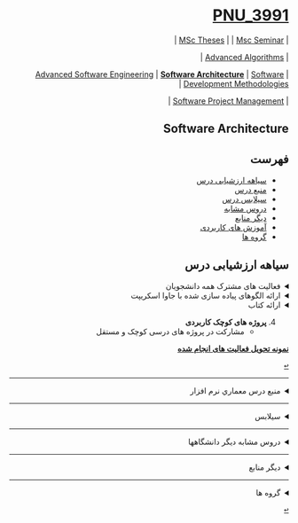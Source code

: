 <div dir="rtl">

<a name="TOC"></a>
# [PNU_3991](https://github.com/AliRazavi-edu/PNU_3991#TOC)
| [MSc Theses](https://github.com/AliRazavi-edu/PNU_3991/blob/master/_MSc/Theses/readme.md#TOC) | 
| [Msc Seminar](https://github.com/AliRazavi-edu/PNU_3991/blob/master/_MSc/Seminar/README.md#TOC) |
 
| [Advanced Algorithms](https://github.com/AliRazavi-edu/PNU_3991/blob/master/_MSc/AdvancedAlgorithms/README.md#TOC) |
 
| [Advanced Software Engineering](https://github.com/AliRazavi-edu/PNU_3991/blob/master/_MSc/AdvancedSoftwareEngineering/README.md#TOC) | 
[**Software Architecture**](https://github.com/AliRazavi-edu/PNU_3991/blob/master/_MSc/SoftwareArchitecture/README.md#TOC) | 
[Software Development Methodologies](https://github.com/AliRazavi-edu/PNU_3991/blob/master/_MSc/SoftwareDevelopmentMethodologies/README.md#TOC) |
 
| [Software Project Management](https://github.com/AliRazavi-edu/PNU_3991/blob/master/_MSc/SoftwareProjectManagement/README.md#TOC) |

## Software Architecture 
## فهرست
- [سیاهه ارزشیابی درس](#Evaluation)
- [منبع درس](#CourseRef)
- [سیلابس درس](#Curriculum)
- [دروس مشابه](#RelatedCourses)
- [دیگر منابع](#RelatedRef)
- [آموزش های کاربردی](#eLearning)
- [گروه ها](#Groups)

<a name="Evaluation"></a>
## سیاهه ارزشیابی درس

<details>
    <summary>فعالیت های مشترک همه دانشجویان</summary>

1. **فعالیت های مشترک همه دانشجویان**
    1. ساخت اکانت گیت هاب
    2. [آموزش گیت در سایت پچ ورک](http://jlord.us/patchwork/)
    3. ارائه رزومه
    4. ارائه انگیزه نامه
    5. ایجاد ریپازیتوری PNU_3991_AR
    6. [گذراندن دوره js از سایت سولولرن](http://Sololearn.com)
    7. مشارکت در گروهای درسی
        - هر گروه حداکثر 6 نفر
        
</details>

<details>
    <summary>ارائه الگوهای پیاده سازی شده با جاوا اسکریپت</summary>

2. **ارائه الگوهای پیاده سازی شده با جاوا اسکریپت** 
    - **G-SA-01** : Abstract Factory pattern + Builder pattern + Factory Method pattern + Singleton pattern + Prototype pattern + Adapter pattern  
    - **G-SA-02** : Composite pattern + Decorator pattern + Façade pattern + Flyweight pattern + Proxy pattern + Template Method + Mediator
    - **G-SA-03** : Chain of Responsibility + Observer + Strategy + Command State + Visitor
    - **G-SA-04** : Interpreter + Iterator + Memento + Bridge pattern
    - **G-SA-05** : 
    - **G-SA-06** :

</details>

<details>
    <summary>ارائه کتاب</summary>

   
3.  **ارائه کتاب**
   - هر گروه 2 فصل از کتاب ریچارد
     
        ##### **مدت زمان ارائه هر فصل حداقل 45 دقیقه و حداکثر 90 دقیقه**

   - **G-SA-01** : Chapter 1 + Chapter 7
   - **G-SA-02** : Chapter 2 + Chapter 8
   - **G-SA-03** : Chapter 3 + Chapter 9
   - **G-SA-04** : Chapter 4 + Chapter 10
   - **G-SA-05** : Chapter 5 + Chapter 11
   - **G-SA-06** : Chapter 6 + Chapter 12

</details>

4. **پروژه های کوچک کاربردی**
    - مشارکت در پروژه های درسی کوچک و مستقل

[**نمونه تحویل فعالیت های انجام شده**](https://github.com/saharzeinivand/PNU_3991_AR/)

[<kbd>↩</kbd>](#TOC)
    
-----------------------------
<a name="CourseRef"></a>
<details>
    <summary>منبع درس  معماري نرم افزار</summary>

>## (منبع درس معماری نرم افزار ( 01-1115280

## Software Architecture

> 1115280-01 -درس معماري نرم افزار 

- [پاورپوینت ها](https://people.eecs.ku.edu/~hossein/Teaching/Sp13/818/Lectures/SA-Practice/)
    
###    (Software Architecture in Practice Third Edition-Len Bass )

<a href="https://www.ebooksworld.ir/post/index/419/%D8%AF%D8%A7%D9%86%D9%84%D9%88%D8%AF-%DA%A9%D8%AA%D8%A7%D8%A8-software-architecture-in-practice-3rd-edition"><img src="https://github.com/AliRazavi-edu/PNU_3991/blob/master/_Image/SoftwareArchitecture.png"> </a>
# Table of contents
## Preface xv
## Reader’s Guide xvii
## Acknowledgments xix
## PART ONE INTRODUCTION
- [CHAPTER 1 What Is Software architecture? **](https://people.eecs.ku.edu/~hossein/Teaching/Sp13/818/Lectures/SA-Practice/Chapter%2001.pptx)
- [CHAPTER 2 Why Is Software architecture Important? **](https://people.eecs.ku.edu/~hossein/Teaching/Sp13/818/Lectures/SA-Practice/Chapter%2002.pptx)
- [CHAPTER 3 The Many contexts of Software architecture **](https://people.eecs.ku.edu/~hossein/Teaching/Sp13/818/Lectures/SA-Practice/Chapter%2003.pptx)
## PART TWO QUALITY ATTRIBUTES
- [CHAPTER 4 understanding Quality attributes **](https://people.eecs.ku.edu/~hossein/Teaching/Sp13/818/Lectures/SA-Practice/Chapter%2004.pptx)
- [CHAPTER 5 Availability **](https://people.eecs.ku.edu/~hossein/Teaching/Sp13/818/Lectures/SA-Practice/Chapter%2005.pptx)
- [CHAPTER 6 Interoperability **](https://people.eecs.ku.edu/~hossein/Teaching/Sp13/818/Lectures/SA-Practice/Chapter%2006.pptx)
- [CHAPTER 7 Modifiability  **](https://people.eecs.ku.edu/~hossein/Teaching/Sp13/818/Lectures/SA-Practice/Chapter%2007.pptx)
- [CHAPTER 8 Performance **](https://people.eecs.ku.edu/~hossein/Teaching/Sp13/818/Lectures/SA-Practice/Chapter%2008.pptx)
- [CHAPTER 9 Security **](https://people.eecs.ku.edu/~hossein/Teaching/Sp13/818/Lectures/SA-Practice/Chapter%2009.pptx)
- [CHAPTER 10 Testability **](https://people.eecs.ku.edu/~hossein/Teaching/Sp13/818/Lectures/SA-Practice/Chapter%2010.pptx)
- [CHAPTER 11 Usability **](https://people.eecs.ku.edu/~hossein/Teaching/Sp13/818/Lectures/SA-Practice/Chapter%2011.pptx)
- [CHAPTER 12 Other Quality attributes **](https://people.eecs.ku.edu/~hossein/Teaching/Sp13/818/Lectures/SA-Practice/Chapter%2012.pptx)
- [CHAPTER 13 Architectural tactics and Patterns **](https://people.eecs.ku.edu/~hossein/Teaching/Sp13/818/Lectures/SA-Practice/Chapter%2013.pptx)
- [CHAPTER 14 Quality attribute Modeling and analysis **](https://people.eecs.ku.edu/~hossein/Teaching/Sp13/818/Lectures/SA-Practice/Chapter%2014.pptx)
## PART THREE ARCHITECTURE IN THE LIFE CYCLE
- CHAPTER 15 Architecture in agile Projects
- CHAPTER 16 Architecture and requirements
- CHAPTER 17 Designing an architecture
- CHAPTER 18 Documenting Software architectures
- CHAPTER 19 Architecture, Implementation, and testing
- CHAPTER 20 Architecture reconstruction and conformance
- CHAPTER 21 Architecture Evaluation
- CHAPTER 22 Management and Governance
## PART FOuR ARCHITECTURE AND BUSINESS
- CHAPTER 23 Economic analysis of architectures
- CHAPTER 24 Architecture competence
- CHAPTER 25 Architecture and Software Product lines
## PART FIVE THE BRAVE NEW WORLD
- CHAPTER 26 Architecture in the cloud
- CHAPTER 27 Architectures for the Edge
- CHAPTER 28 Epilogue
## References
## About the Authors
## Index

[<kbd>↩</kbd>](#TOC)

</details>

---------------------
<a name="Curriculum"></a>
<details>
    <summary>سیلابس</summary>


>## [سیلابس وزرات علوم برای درس معماري نرم افزار](https://github.com/AliRazavi-edu/PNU_3991/blob/master/_Syllabus/Educ_1140_0_SA.pdf)  

[<kbd>↩</kbd>](#TOC)
</details>

----------
<a name="RelatedCourses"></a>
<details>
    <summary>دروس مشابه دیگر دانشگاهها</summary>

[<kbd>↩</kbd>](#TOC)
</details>

---------------

<a name="RelatedRef"></a>
<details>
    <summary>دیگر منابع</summary>

> ## دیگر منابع
- [Software Architecture: Foundations, Theory, and Practice](https://www.softwarearchitecturebook.com/)
    - Author(s): Richard N. Taylor; Nenad Medvidovic; Eric Dashofy
    - Publisher: Wiley, Year: 2008
        - [Revision 8: /slides/ppt](https://www.softwarearchitecturebook.com/svn/main/slides/ppt/)
        - [Lunar Lander in Pipe-and-Filter (.zip format)](Lunar Lander in Pipe-and-Filter (.zip format))
        - [Lunar Lander in C2 (.zip format)](Lunar Lander in C2 (.zip format))
- [12 Essential Skills for Software Architects](http://library.lol/main/DB615AB05F2B82935AED093A0A849EB6)
    - Author(s): Dave Hendricksen
    - Publisher: Addison-Wesley Professional, Year: 2011
- [12 more essential skills for software architects](http://library.lol/main/B8B0ACD4D2C44649F7A0FD1CB829CA59)
    - Author(s): Hendricksen, Dave
    - Publisher: Addison-Wesley, Year: 2015
- [97 Things Every Software Architect Should Know: Collective Wisdom from the Experts](http://library.lol/main/DEE4425F76636E78E04EBE7E9B88E40A)
    - Author(s): Barbee Davis, Harry Tucker
    - Publisher: O'Reilly Media, Year: 2009
- [Mastering JavaScript Design Patterns](http://library.lol/main/FC5C70B2F74F10DADE675A6831FE7C56)
    - Author(s): Simon Timms
    - Publisher: Packt Publishing, Year: 2016

- [Node.js Design Patterns: Design and implement production-grade Node.js applications using proven patterns and techniques, 3rd Edition. Code](http://library.lol/main/24578591239D51A2748D8FF4677E4146)
    - Author(s): Mario Casciaro, Luciano Mammino
    - Publisher: Packt Publishing, Year: 2020
    
- [Node.js Design Patterns: Design and implement production-grade Node.js applications using proven patterns and techniques, 3rd Edition](http://library.lol/main/851808BE329DEC76FA8E008EE9549FF9)
    - Author(s): Mario Casciaro, Luciano Mammino
    - Publisher: Packt Publishing, Year: 2020
    - [ PacktPublishing /Node.js-Design-Patterns-Third-Edition ](https://github.com/PacktPublishing/Node.js-Design-Patterns-Third-Edition)
   
- [All the 23 (GoF) design patterns implemented in Javascript ](https://github.com/fbeline/design-patterns-JS)  

- [Learning JavaScript Design Patterns](http://library.lol/main/08F6168945C836449F3E40E6C170AD67)
    - Author(s): Addy Osmani
    - Publisher: O'Reilly Media, Year: 2012
    
- [Repo for my 'Learning JavaScript Design Patterns' book](https://github.com/addyosmani/essential-js-design-patterns)
    
    
- []()
    -     
    
[<kbd>↩</kbd>](#TOC)

</details>

---------------
<a name="Groups"></a>
<details>
    <summary>گروه ها</summary>

## گروه ها

<a name="G-S01"></a>
1. G-S01
   1. [_SA-10_پروانه خاني همت اباد](https://github.com/AliRazavi-edu/PNU_3991/tree/master/_MSc/SoftwareArchitecture/1115280_01/10_%D9%BE%D8%B1%D9%88%D8%A7%D9%86%D9%87%20%D8%AE%D8%A7%D9%86%D9%8A%20%D9%87%D9%85%D8%AA%20%D8%A7%D8%A8%D8%A7%D8%AF) 
   1. [_SA-18_سامره زارع](https://github.com/AliRazavi-edu/PNU_3991/tree/master/_MSc/SoftwareArchitecture/1115280_01/18_%D8%B3%D8%A7%D9%85%D8%B1%D9%87%20%D8%B2%D8%A7%D8%B1%D8%B9)
   1. [_SA-19_سحر زيني وندمقدم](https://github.com/AliRazavi-edu/PNU_3991/tree/master/_MSc/SoftwareArchitecture/1115280_01/19_%D8%B3%D8%AD%D8%B1%20%D8%B2%D9%8A%D9%86%D9%8A%20%D9%88%D9%86%D8%AF%D9%85%D9%82%D8%AF%D9%85)       
    1. [_SA-20_عليرضا سعيدي پور](https://github.com/AliRazavi-edu/PNU_3991/tree/master/_MSc/SoftwareArchitecture/1115280_01/20_%D8%B9%D9%84%D9%8A%D8%B1%D8%B6%D8%A7%20%D8%B3%D8%B9%D9%8A%D8%AF%D9%8A%20%D9%BE%D9%88%D8%B1)    
    1. [_SA-27_كلثوم محمدي](https://github.com/AliRazavi-edu/PNU_3991/tree/master/_MSc/SoftwareArchitecture/1115280_01/27_%D9%83%D9%84%D8%AB%D9%88%D9%85%20%D9%85%D8%AD%D9%85%D8%AF%D9%8A) 
    1. [_SA-30_علي مهرايي](https://github.com/AliRazavi-edu/PNU_3991/tree/master/_MSc/SoftwareArchitecture/1115280_01/30_%D8%B9%D9%84%D9%8A%20%D9%85%D9%87%D8%B1%D8%A7%D9%8A%D9%8A) 
       
   
    
[<kbd>↩</kbd>](#TOC)
<a name="G-S01"></a>

2. G-S02
    1. [_SA-05_مرضيه بهالوهوره](https://github.com/AliRazavi-edu/PNU_3991/tree/master/_MSc/SoftwareArchitecture/1115280_01/05_%D9%85%D8%B1%D8%B6%D9%8A%D9%87%20%D8%A8%D9%87%D8%A7%D9%84%D9%88%D9%87%D9%88%D8%B1%D9%87)    
    1. [_SA-06_بهرام بهنژاد](https://github.com/AliRazavi-edu/PNU_3991/tree/master/_MSc/SoftwareArchitecture/1115280_01/06_%D8%A8%D9%87%D8%B1%D8%A7%D9%85%20%D8%A8%D9%87%D9%86%DA%98%D8%A7%D8%AF)    
    1. [_SA-15_عليرضا رزمجو](https://github.com/AliRazavi-edu/PNU_3991/tree/master/_MSc/SoftwareArchitecture/1115280_01/15_%D8%B9%D9%84%D9%8A%D8%B1%D8%B6%D8%A7%20%D8%B1%D8%B2%D9%85%D8%AC%D9%88)    
    1. [_SA-16_بهناز رفيعي](https://github.com/AliRazavi-edu/PNU_3991/tree/master/_MSc/SoftwareArchitecture/1115280_01/16_%D8%A8%D9%87%D9%86%D8%A7%D8%B2%20%D8%B1%D9%81%D9%8A%D8%B9%D9%8A) 
    1. [_SA-22_زهرا صالح زاده](https://github.com/AliRazavi-edu/PNU_3991/tree/master/_MSc/SoftwareArchitecture/1115280_01/22_%D8%B2%D9%87%D8%B1%D8%A7%20%D8%B5%D8%A7%D9%84%D8%AD%20%D8%B2%D8%A7%D8%AF%D9%87) 
    1. [_SA-24_پوريا صفري](https://github.com/AliRazavi-edu/PNU_3991/tree/master/_MSc/SoftwareArchitecture/1115280_01/24_%D9%BE%D9%88%D8%B1%D9%8A%D8%A7%20%D8%B5%D9%81%D8%B1%D9%8A)
    1. [_SA-26_مهتاب محمد](https://github.com/AliRazavi-edu/PNU_3991/tree/master/_MSc/SoftwareArchitecture/1115280_01/26_%D9%85%D9%87%D8%AA%D8%A7%D8%A8%20%D9%85%D8%AD%D9%85%D8%AF)
    
[<kbd>↩</kbd>](#TOC)
<a name="G-S01"></a>

3. G-S03
    1. [_SA-03_جمال بختياري](https://github.com/AliRazavi-edu/PNU_3991/tree/master/_MSc/SoftwareArchitecture/1115280_01/03_%D8%AC%D9%85%D8%A7%D9%84%20%D8%A8%D8%AE%D8%AA%D9%8A%D8%A7%D8%B1%D9%8A)
    1. [_SA-04_سالار بهادر](https://github.com/AliRazavi-edu/PNU_3991/tree/master/_MSc/SoftwareArchitecture/1115280_01/04_%D8%B3%D8%A7%D9%84%D8%A7%D8%B1%20%D8%A8%D9%87%D8%A7%D8%AF%D8%B1)        
    1. [_SA-13_سحر رجبي](https://github.com/AliRazavi-edu/PNU_3991/tree/master/_MSc/SoftwareArchitecture/1115280_01/13_%D8%B3%D8%AD%D8%B1%20%D8%B1%D8%AC%D8%A8%D9%8A) 
    1. [_SA-31_علی ارجمند](https://github.com/AliRazavi-edu/PNU_3991/tree/master/_MSc/SoftwareArchitecture/1115280_71/1_%D8%B9%D9%84%D9%8A%20%D8%A7%D8%B1%D8%AC%D9%85%D9%86%D8%AF)    
    1. [_SA-17_اميرحسين روشن مهر](https://github.com/AliRazavi-edu/PNU_3991/tree/master/_MSc/SoftwareArchitecture/1115280_01/17_%D8%A7%D9%85%D9%8A%D8%B1%D8%AD%D8%B3%D9%8A%D9%86%20%D8%B1%D9%88%D8%B4%D9%86%20%D9%85%D9%87%D8%B1)
    1. [_SA-08_علي جلالي](https://github.com/AliRazavi-edu/PNU_3991/tree/master/_MSc/SoftwareArchitecture/1115280_01/08_%D8%B9%D9%84%D9%8A%20%D8%AC%D9%84%D8%A7%D9%84%D9%8A) 
    
   
[<kbd>↩</kbd>](#TOC)
<a name="G-S01"></a>

4. G-S04
    1. [_SA-01_اميد اكبرزاده](https://github.com/AliRazavi-edu/PNU_3991/tree/master/_MSc/SoftwareArchitecture/1115280_01/01_%D8%A7%D9%85%D9%8A%D8%AF%20%D8%A7%D9%83%D8%A8%D8%B1%D8%B2%D8%A7%D8%AF%D9%87) 
    1. [_SA-09_زهرا جمشيدي](https://github.com/AliRazavi-edu/PNU_3991/tree/master/_MSc/SoftwareArchitecture/1115280_01/09_%D8%B2%D9%87%D8%B1%D8%A7%20%D8%AC%D9%85%D8%B4%D9%8A%D8%AF%D9%8A)      
    1. [_SA-25_سيدرضا علويان زو](https://github.com/AliRazavi-edu/PNU_3991/tree/master/_MSc/SoftwareArchitecture/1115280_01/25_%D8%B3%D9%8A%D8%AF%D8%B1%D8%B6%D8%A7%20%D8%B9%D9%84%D9%88%D9%8A%D8%A7%D9%86%20%D8%B2%D9%88)    
    1. [_SA-]() 
    1. [_SA-]()
    1. [_SA-]() 
   
    
[<kbd>↩</kbd>](#TOC)
<a name="G-S01"></a>

5. G-S05
    1. [_SA-]()    
    1. [_SA-]()    
    1. [_SA-]()    
    1. [_SA-]() 
    1. [_SA-]()
    1. [_SA-]() 
  
    
[<kbd>↩</kbd>](#TOC)
<a name="G-S01"></a>

6. G-S06
    1. [_SA-]()    
    1. [_SA-]()    
    1. [_SA-]()    
    1. [_SA-]() 
    1. [_SA-]()
    1. [_SA-]() 
        
</details>


[<kbd>↩</kbd>](#TOC)

<div>
